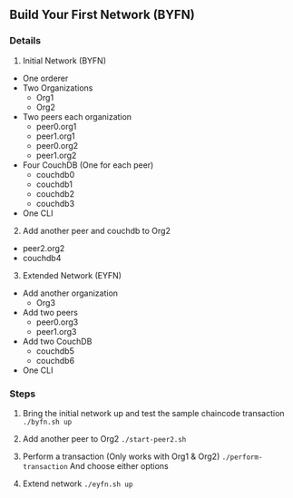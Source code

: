 ## Build Your First Network (BYFN)

### Details
1. Initial Network (BYFN)
 * One orderer
 * Two Organizations
     - Org1
     - Org2
 * Two peers each organization
     - peer0.org1
     - peer1.org1
     - peer0.org2
     - peer1.org2
 * Four CouchDB (One for each peer)
     - couchdb0
     - couchdb1
     - couchdb2
     - couchdb3
 * One CLI

2. Add another peer and couchdb to Org2
 * peer2.org2
 * couchdb4

3. Extended Network (EYFN)
 * Add another organization
     - Org3
 * Add two peers
     - peer0.org3
     - peer1.org3
 * Add two CouchDB
     - couchdb5
     - couchdb6
 * One CLI

### Steps
1. Bring the initial network up and test the sample chaincode transaction
`./byfn.sh up`

2. Add another peer to Org2
`./start-peer2.sh`

3. Perform a transaction (Only works with Org1 & Org2)
`./perform-transaction`
And choose either options

4. Extend network
`./eyfn.sh up`

